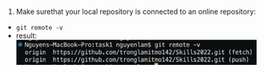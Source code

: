 1. Make surethat your local repository is connected to an online repository:
- `git remote -v`
- result:
![Result](./Screen%20Shot%202022-09-23%20at%2016.10.09.png)
  